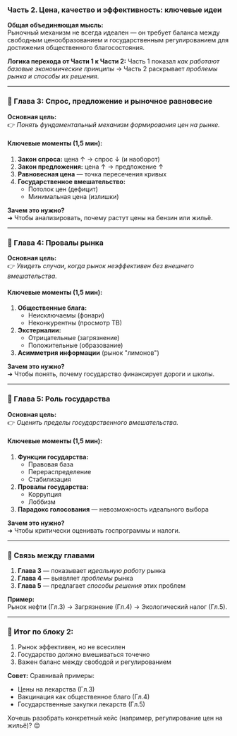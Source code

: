 ### **Часть 2. Цена, качество и эффективность: ключевые идеи**

**Общая объединяющая мысль:**  
Рыночный механизм не всегда идеален — он требует баланса между свободным ценообразованием и государственным регулированием для достижения общественного благосостояния.

**Логика перехода от Части 1 к Части 2:**
Часть 1 показал *как работают базовые экономические принципы* → Часть 2 раскрывает *проблемы рынка и способы их решения*.

---

### **📌 Глава 3: Спрос, предложение и рыночное равновесие**
**Основная цель:**  
👉 *Понять фундаментальный механизм формирования цен на рынке.*

#### **Ключевые моменты (1,5 мин):**
1. **Закон спроса:** цена ↑ → спрос ↓ (и наоборот)
2. **Закон предложения:** цена ↑ → предложение ↑
3. **Равновесная цена** — точка пересечения кривых
4. **Государственное вмешательство:**
   - Потолок цен (дефицит)
   - Минимальная цена (излишки)

**Зачем это нужно?**  
➜ Чтобы анализировать, почему растут цены на бензин или жильё.

---

### **📌 Глава 4: Провалы рынка**
**Основная цель:**  
👉 *Увидеть случаи, когда рынок неэффективен без внешнего вмешательства.*

#### **Ключевые моменты (1,5 мин):**
1. **Общественные блага:**
   - Неисключаемы (фонари)
   - Неконкурентны (просмотр ТВ)
2. **Экстерналии:**
   - Отрицательные (загрязнение)
   - Положительные (образование)
3. **Асимметрия информации** (рынок "лимонов")

**Зачем это нужно?**  
➜ Чтобы понять, почему государство финансирует дороги и школы.

---

### **📌 Глава 5: Роль государства**
**Основная цель:**  
👉 *Оценить пределы государственного вмешательства.*

#### **Ключевые моменты (1,5 мин):**
1. **Функции государства:**
   - Правовая база
   - Перераспределение
   - Стабилизация
2. **Провалы государства:**
   - Коррупция
   - Лоббизм
3. **Парадокс голосования** — невозможность идеального выбора

**Зачем это нужно?**  
➜ Чтобы критически оценивать госпрограммы и налоги.

---

### **🔹 Связь между главами**
1. **Глава 3** — показывает *идеальную работу* рынка
2. **Глава 4** — выявляет *проблемы* рынка
3. **Глава 5** — предлагает *способы решения* этих проблем

**Пример:**  
Рынок нефти (Гл.3) → Загрязнение (Гл.4) → Экологический налог (Гл.5).

---

### **🎯 Итог по блоку 2:**
1. Рынок эффективен, но не всесилен
2. Государство должно вмешиваться точечно
3. Важен баланс между свободой и регулированием

**Совет:** Сравнивай примеры:
- Цены на лекарства (Гл.3)
- Вакцинация как общественное благо (Гл.4)
- Государственные закупки лекарств (Гл.5)

Хочешь разобрать конкретный кейс (например, регулирование цен на жильё)? 😊